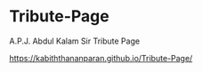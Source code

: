# Tribute-Page
A.P.J. Abdul Kalam Sir Tribute Page

https://kabiththananparan.github.io/Tribute-Page/
